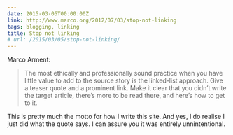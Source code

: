 ```yaml
---
date: 2015-03-05T00:00:00Z
link: http://www.marco.org/2012/07/03/stop-not-linking
tags: blogging, linking
title: Stop not linking
# url: /2015/03/05/stop-not-linking/
---
```


Marco Arment:

> The most ethically and professionally sound practice when you have little value to add to the source story is the linked-list approach. Give a teaser quote and a prominent link. Make it clear that you didn’t write the target article, there’s more to be read there, and here’s how to get to it.

This is pretty much the motto for how I write this site. And yes, I do realise I just did what the quote says. I can assure you it was entirely unnintentional.